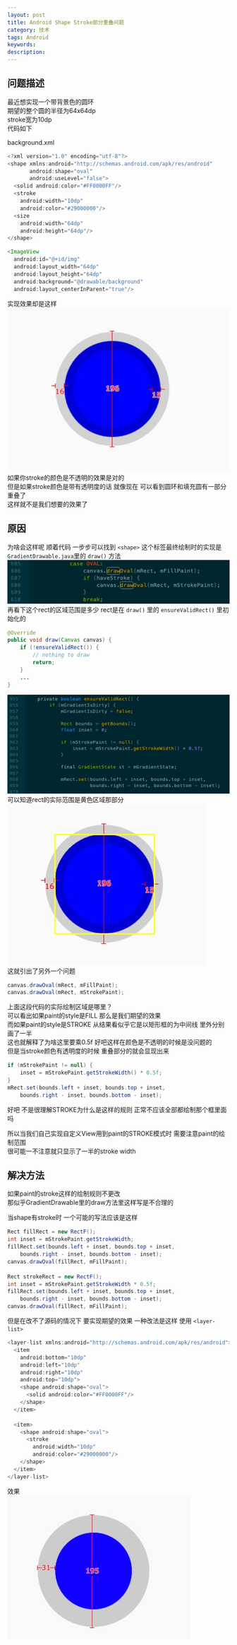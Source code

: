 ```yaml
---
layout: post
title: Android Shape Stroke部分重叠问题
category: 技术
tags: Android
keywords: 
description: 
---
```


## 问题描述

最近想实现一个带背景色的圆环  
期望的整个圆的半径为64x64dp  
stroke宽为10dp  
代码如下  

background.xml
```java
<?xml version="1.0" encoding="utf-8"?>
<shape xmlns:android="http://schemas.android.com/apk/res/android"
       android:shape="oval"
       android:useLevel="false">
  <solid android:color="#FF0000FF"/>
  <stroke
    android:width="10dp"
    android:color="#29000000"/>
  <size
    android:width="64dp"
    android:height="64dp"/>
</shape>

```  

```java
<ImageView
  android:id="@+id/img"
  android:layout_width="64dp"
  android:layout_height="64dp"
  android:background="@drawable/background"
  android:layout_centerInParent="true"/>
```

实现效果却是这样  
![1](/images/2018-1130-01.png)  
如果你stroke的颜色是不透明的效果是对的  
但是如果stroke颜色是带有透明度的话 就像现在 可以看到圆环和填充圆有一部分重叠了  
这样就不是我们想要的效果了  


## 原因

为啥会这样呢 顺着代码 一步步可以找到 `<shape>` 这个标签最终绘制时的实现是 `GradientDrawable.java`里的 `draw()` 方法  
![2](/images/2018-1130-02.png)  
再看下这个rect的区域范围是多少 rect是在 `draw()` 里的 `ensureValidRect()` 里初始化的
```java
@Override
public void draw(Canvas canvas) {
    if (!ensureValidRect()) {
        // nothing to draw
        return;
    }
    ...
}   
```  
![3](/images/2018-1130-03.png)  
可以知道rect的实际范围是黄色区域那部分  
![4](/images/2018-1130-04.png)  
这就引出了另外一个问题  
```java
canvas.drawOval(mRect, mFillPaint);
canvas.drawOval(mRect, mStrokePaint);

```  
上面这段代码的实际绘制区域是哪里？  
可以看出如果paint的style是FILL 那么是我们期望的效果  
而如果paint的style是STROKE 从结果看似乎它是以矩形框的为中间线 里外分别画了一半  
这也就解释了为啥这里要乘0.5f  好吧这样在颜色是不透明的时候是没问题的  
但是当stroke颜色有透明度的时候 重叠部分的就会显现出来  
```java
if (mStrokePaint != null) {
    inset = mStrokePaint.getStrokeWidth() * 0.5f;
}
mRect.set(bounds.left + inset, bounds.top + inset,
	bounds.right - inset, bounds.bottom - inset);
```
好吧 不是很理解STROKE为什么是这样的规则 正常不应该全部都绘制那个框里面吗  

所以当我们自己实现自定义View用到paint的STROKE模式时 需要注意paint的绘制范围  
很可能一不注意就只显示了一半的stroke width  

## 解决方法  
如果paint的stroke这样的绘制规则不更改  
那似乎GradientDrawable里的draw方法里这样写是不合理的  

当shape有stroke时 一个可能的写法应该是这样  
```java
Rect fillRect = new RectF();
int inset = mStrokePaint.getStrokeWidth;
fillRect.set(bounds.left + inset, bounds.top + inset,
	bounds.right - inset, bounds.bottom - inset);
canvas.drawOval(fillRect, mFillPaint);

Rect strokeRect = new RectF();
int inset = mStrokePaint.getStrokeWidth * 0.5f;
fillRect.set(bounds.left + inset, bounds.top + inset,
	bounds.right - inset, bounds.bottom - inset);
canvas.drawOval(fillRect, mFillPaint);

```  

但是在改不了源码的情况下 要实现期望的效果 一种改法是这样 使用 `<layer-list>`  
```java
<layer-list xmlns:android="http://schemas.android.com/apk/res/android">
  <item
    android:bottom="10dp"
    android:left="10dp"
    android:right="10dp"
    android:top="10dp">
    <shape android:shape="oval">
      <solid android:color="#FF0000FF"/>
    </shape>
  </item>

  <item>
    <shape android:shape="oval">
      <stroke
        android:width="10dp"
        android:color="#29000000"/>
    </shape>
  </item>
</layer-list>
```  
效果  
![5](/images/2018-1130-05.png)


